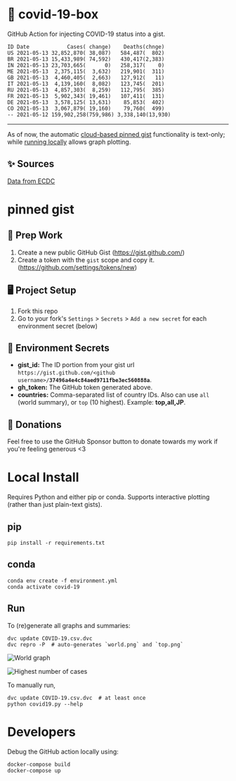 # 🏥 covid-19-box

GitHub Action for injecting COVID-19 status into a gist.

```
ID Date            Cases( change)    Deaths(chnge)
US 2021-05-13 32,852,870( 38,087)   584,487(  802)
BR 2021-05-13 15,433,989( 74,592)   430,417(2,383)
IN 2021-05-13 23,703,665(      0)   258,317(    0)
ME 2021-05-13  2,375,115(  3,632)   219,901(  311)
GB 2021-05-13  4,460,405(  2,663)   127,912(   11)
IT 2021-05-13  4,139,160(  8,082)   123,745(  201)
RU 2021-05-13  4,857,303(  8,259)   112,795(  385)
FR 2021-05-13  5,902,343( 19,461)   107,411(  131)
DE 2021-05-13  3,578,125( 13,631)    85,853(  402)
CO 2021-05-13  3,067,879( 19,160)    79,760(  499)
-- 2021-05-12 159,902,258(759,986) 3,338,140(13,930)
```

---

As of now, the automatic [cloud-based pinned gist](#pinned-gist) functionality is text-only;
while [running locally](#local-install) allows graph plotting.

## ✨ Sources

[Data from ECDC](https://www.ecdc.europa.eu/en/publications-data/download-todays-data-geographic-distribution-covid-19-cases-worldwide)

# pinned gist

## 🎒 Prep Work
1. Create a new public GitHub Gist (https://gist.github.com/)
1. Create a token with the `gist` scope and copy it. (https://github.com/settings/tokens/new)

## 🖥 Project Setup
1. Fork this repo
1. Go to your fork's `Settings` > `Secrets` > `Add a new secret` for each environment secret (below)

## 🤫 Environment Secrets
- **gist_id:** The ID portion from your gist url `https://gist.github.com/<github username>/`**`37496a4e4c84aed9711fbe3ec560888a`**.
- **gh_token:** The GitHub token generated above.
- **countries:** Comma-separated list of country IDs. Also can use `all` (world summary), or `top` (10 highest). Example: **top,all,JP**.

## 💸 Donations

Feel free to use the GitHub Sponsor button to donate towards my work if you're feeling generous <3

# Local Install

Requires Python and either pip or conda. Supports interactive plotting (rather than just plain-text gists).

## pip

```
pip install -r requirements.txt
```

## conda

```
conda env create -f environment.yml
conda activate covid-19
```

## Run

To (re)generate all graphs and summaries:

```
dvc update COVID-19.csv.dvc
dvc repro -P  # auto-generates `world.png` and `top.png`
```

![World graph](world.png)

![Highest number of cases](top.png)

To manually run,

```
dvc update COVID-19.csv.dvc  # at least once
python covid19.py --help
```

# Developers

Debug the GitHub action locally using:

```
docker-compose build
docker-compose up
```
